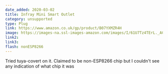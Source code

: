 ```yaml
---
date_added: 2020-03-02
title: Infray Mini Smart Outlet
category: unsupported
type: Plug
link: https://www.amazon.co.uk/gp/product/B07YXMZR4H
image: https://images-na.ssl-images-amazon.com/images/I/61U7Tz4TErL._AC_SL1500_.jpg
link2: 
link3: 
flash: nonESP8266  
---
```

Tried tuya-covert on it.  Claimed to be non-ESP8266 chip but I couldn't see any indication of what chip it was